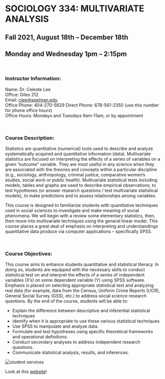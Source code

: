 # SOCIOLOGY 334: MULTIVARIATE ANALYSIS  

## Fall 2021, August 18th – December 18th
## Monday and Wednesday 1pm – 2:15pm  

&nbsp;
&nbsp;
<br/>

  

### **Instructor Information:** 
Name: Dr. Celeste Lee 			     
Office: Giles 212   
Email: clee@spelman.edu			    
Office Phone: 404-270-5629
Direct Phone: 678-561-2350 (use this number for phone office hours)      
Office Hours: Mondays and Tuesdays 9am-11am, or by appointment    

&nbsp; 
&nbsp; 
### **Course Description:** 
Statistics are quantitative (numerical) tools used to describe and analyze systematically acquired and quantitative information (data). Multivariate statistics are focused on interpreting the effects of a series of variables on a given “outcome” variable. They are most useful in any science when they are associated with the theories and concepts within a particular discipline (e.g., sociology, anthropology, criminal justice, comparative women’s studies, social work or public health). Multivariate statistical tests including models, tables and graphs are used to describe empirical observations; to test hypotheses (or answer research questions / test multivariate statistical models), to make predictions and to assess relationships among variables. 

This course is designed to familiarize students with quantitative techniques used in social sciences to investigate and make meaning of social phenomena. We will begin with a review some elementary statistics, then, then move into multivariate techniques using the general linear model.  This course places a great deal of emphasis on interpreting and understandings quantitative data produce via computer applications – specifically SPSS. 

 <br/> 
 
 ### **Course Objectives:** 										              
 This course aims to enhance students quantitative and statistical literacy. In doing so, students are equipped with the necessary skills to conduct statistical test on and interpret the effects of a series of independent variables (X’s) on some dependent variable (Y) using SPSS software. Emphasis is placed on selecting appropriate statistical test and analyzing real data (for example, data from the Census, Uniform Crime Reports (UCR), General Social Survey (GSS), etc.) to address social science research questions. By the end of the course, students will be able to: 
- Explain the difference between descriptive and inferential statistical techniques
- Identify when it is appropriate to use these various statistical techniques  
- Use SPSS to manipulate and analyze data. 
- Formulate and test hypotheses using specific theoretical frameworks and operational definitions.
- Conduct secondary analyses to address independent research questions.
- Communicate statistical analysis, results, and inferences. 

![student services](link_to_https://upload.wikimedia.org/wikipedia/commons/0/05/%22_11_-_ITALY_-_cat.JPG)

Look at this [website][1]!

[1]: https://mynbgsa.org/


